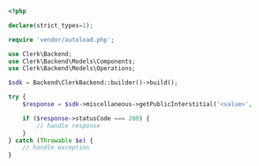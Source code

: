<!-- Start SDK Example Usage [usage] -->
```php
<?php

declare(strict_types=1);

require 'vendor/autoload.php';

use Clerk\Backend;
use Clerk\Backend\Models\Components;
use Clerk\Backend\Models\Operations;

$sdk = Backend\ClerkBackend::builder()->build();

try {
    $response = $sdk->miscellaneous->getPublicInterstitial('<value>', '<value>');

    if ($response->statusCode === 200) {
        // handle response
    }
} catch (Throwable $e) {
    // handle exception
}

```
<!-- End SDK Example Usage [usage] -->